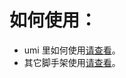 # 如何使用：

-   umi 里如何使用[请查看](https://landing.ant.design/docs/use/umi)。
-   其它脚手架使用[请查看](https://landing.ant.design/docs/use/getting-started)。
